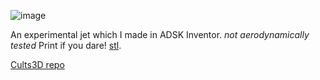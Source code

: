 ![image](https://github.com/user-attachments/assets/eb5e8a41-159b-4f3c-beb3-2126b2bf153d)


An experimental jet which I made in ADSK Inventor. *not aerodynamically tested* Print if you dare! [stl](https://github.com/itskme/experimental-airplane/blob/main/experimental-me-airplane.stl). 

[Cults3D repo](https://cults3d.com/en/3d-model/gadget/experimental-edf-airplane)
